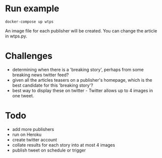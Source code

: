 # Run example

`docker-compose up wtps`

An image file for each publisher will be created. You can change the article in wtps.py.


# Challenges

- determining when there is a 'breaking story', perhaps from some breaking news twitter feed?
- given all the articles teasers on a publisher's homepage, which is the best candidate for this 'breaking story'?
- best way to display these on twitter - Twitter allows up to 4 images in one tweet.


# Todo

- add more publishers
- run on Heroku
- create twitter account
- collate results for each story into at most 4 images
- publish tweet on schedule or trigger
